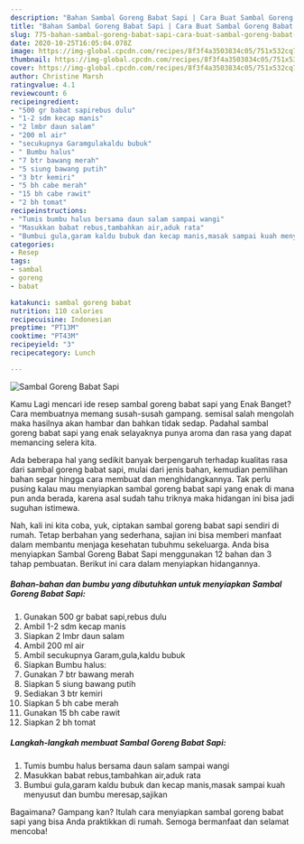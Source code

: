 ```yaml
---
description: "Bahan Sambal Goreng Babat Sapi | Cara Buat Sambal Goreng Babat Sapi Yang Lezat"
title: "Bahan Sambal Goreng Babat Sapi | Cara Buat Sambal Goreng Babat Sapi Yang Lezat"
slug: 775-bahan-sambal-goreng-babat-sapi-cara-buat-sambal-goreng-babat-sapi-yang-lezat
date: 2020-10-25T16:05:04.078Z
image: https://img-global.cpcdn.com/recipes/8f3f4a3503834c05/751x532cq70/sambal-goreng-babat-sapi-foto-resep-utama.jpg
thumbnail: https://img-global.cpcdn.com/recipes/8f3f4a3503834c05/751x532cq70/sambal-goreng-babat-sapi-foto-resep-utama.jpg
cover: https://img-global.cpcdn.com/recipes/8f3f4a3503834c05/751x532cq70/sambal-goreng-babat-sapi-foto-resep-utama.jpg
author: Christine Marsh
ratingvalue: 4.1
reviewcount: 6
recipeingredient:
- "500 gr babat sapirebus dulu"
- "1-2 sdm kecap manis"
- "2 lmbr daun salam"
- "200 ml air"
- "secukupnya Garamgulakaldu bubuk"
- " Bumbu halus"
- "7 btr bawang merah"
- "5 siung bawang putih"
- "3 btr kemiri"
- "5 bh cabe merah"
- "15 bh cabe rawit"
- "2 bh tomat"
recipeinstructions:
- "Tumis bumbu halus bersama daun salam sampai wangi"
- "Masukkan babat rebus,tambahkan air,aduk rata"
- "Bumbui gula,garam kaldu bubuk dan kecap manis,masak sampai kuah menyusut dan bumbu meresap,sajikan"
categories:
- Resep
tags:
- sambal
- goreng
- babat

katakunci: sambal goreng babat 
nutrition: 110 calories
recipecuisine: Indonesian
preptime: "PT13M"
cooktime: "PT43M"
recipeyield: "3"
recipecategory: Lunch

---
```



![Sambal Goreng Babat Sapi](https://img-global.cpcdn.com/recipes/8f3f4a3503834c05/751x532cq70/sambal-goreng-babat-sapi-foto-resep-utama.jpg)

Kamu Lagi mencari ide resep sambal goreng babat sapi yang Enak Banget? Cara membuatnya memang susah-susah gampang. semisal salah mengolah maka hasilnya akan hambar dan bahkan tidak sedap. Padahal sambal goreng babat sapi yang enak selayaknya punya aroma dan rasa yang dapat memancing selera kita.



Ada beberapa hal yang sedikit banyak berpengaruh terhadap kualitas rasa dari sambal goreng babat sapi, mulai dari jenis bahan, kemudian pemilihan bahan segar hingga cara membuat dan menghidangkannya. Tak perlu pusing kalau mau menyiapkan sambal goreng babat sapi yang enak di mana pun anda berada, karena asal sudah tahu triknya maka hidangan ini bisa jadi suguhan istimewa.


Nah, kali ini kita coba, yuk, ciptakan sambal goreng babat sapi sendiri di rumah. Tetap berbahan yang sederhana, sajian ini bisa memberi manfaat dalam membantu menjaga kesehatan tubuhmu sekeluarga. Anda bisa menyiapkan Sambal Goreng Babat Sapi menggunakan 12 bahan dan 3 tahap pembuatan. Berikut ini cara dalam menyiapkan hidangannya.

<!--inarticleads1-->

##### Bahan-bahan dan bumbu yang dibutuhkan untuk menyiapkan Sambal Goreng Babat Sapi:

1. Gunakan 500 gr babat sapi,rebus dulu
1. Ambil 1-2 sdm kecap manis
1. Siapkan 2 lmbr daun salam
1. Ambil 200 ml air
1. Ambil secukupnya Garam,gula,kaldu bubuk
1. Siapkan  Bumbu halus:
1. Gunakan 7 btr bawang merah
1. Siapkan 5 siung bawang putih
1. Sediakan 3 btr kemiri
1. Siapkan 5 bh cabe merah
1. Gunakan 15 bh cabe rawit
1. Siapkan 2 bh tomat




<!--inarticleads2-->

##### Langkah-langkah membuat Sambal Goreng Babat Sapi:

1. Tumis bumbu halus bersama daun salam sampai wangi
1. Masukkan babat rebus,tambahkan air,aduk rata
1. Bumbui gula,garam kaldu bubuk dan kecap manis,masak sampai kuah menyusut dan bumbu meresap,sajikan




Bagaimana? Gampang kan? Itulah cara menyiapkan sambal goreng babat sapi yang bisa Anda praktikkan di rumah. Semoga bermanfaat dan selamat mencoba!
